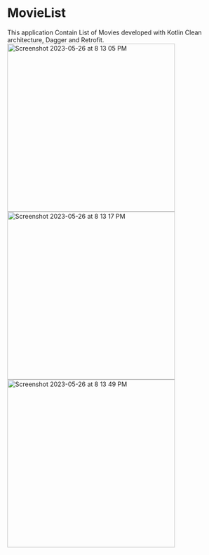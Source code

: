 # MovieList
This application Contain List of Movies developed with Kotlin Clean architecture, Dagger and Retrofit.
<img width="382" alt="Screenshot 2023-05-26 at 8 13 05 PM" src="https://github.com/jayeshshah417/MovieList/assets/86558770/76da56ab-b9ba-4418-bf4a-08538845bab1">
<img width="382" alt="Screenshot 2023-05-26 at 8 13 17 PM" src="https://github.com/jayeshshah417/MovieList/assets/86558770/80718bba-94ca-4761-9f32-53c619e62c17">
<img width="382" alt="Screenshot 2023-05-26 at 8 13 49 PM" src="https://github.com/jayeshshah417/MovieList/assets/86558770/a57376f8-5c80-4b37-b8c1-c20846068332">

